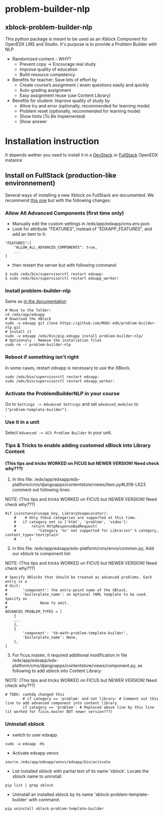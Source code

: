 # problem-builder-nlp
xblock-problem-builder-nlp
--------------

This python package is meant to be used as an Xblock Component for OpenEDX LMS and Studio. It's purpose is to provide a Problem Builder with NLP

- Randomized content – WHY?
  + Prevent copy -> Encourage real study
  + Improve quality of education
  + Build resource competency
- Benefits for teacher: Save lots of effort by
  + Create course’s assignment / exam questions easily and quickly
  + Auto-grading assignment
  + Easy assignment reuse (use Content Library)
- Benefits for student: Improve quality of study by
  + Allow try and error (optionally, recommended for learning mode)
  + Problem reset (optionally, recommended for learning mode)
  + Show hints (To Be Implemented)
  + Show answer

# Installation instruction

It depends wether you need to install it in a [DevStack](https://openedx.atlassian.net/wiki/display/OpenOPS/Running+Devstack#RunningDevstack-InstallingtheOpenedXDeveloperStack) or [FullStack](https://openedx.atlassian.net/wiki/display/OpenOPS/Running+Fullstack) OpenEDX instance

## Install on FullStack (production-like environnement)

Several ways of installing a new Xblock on FullStack are documented. We recommend [this one](https://github.com/edx/edx-platform/wiki/Installing-a-new-XBlock) but with the following changes:
 
### Allow All Advanced Components (first time only)
 
- Manually edit the custom settings in /edx/app/edxapp/cms.env.json. 
- Look for attribute "FEATURES", instead of "EDXAPP_FEATURES", and add an item to it:
```
"FEATURES":[
    "ALLOW_ALL_ADVANCED_COMPONENTS": true,
    ...
]
```
- then restart the server but with following command:
```
$ sudo /edx/bin/supervisorctl restart edxapp:
$ sudo /edx/bin/supervisorctl restart edxapp_worker:
```

### Install problem-builder-nlp

Same as [in the documentation](https://github.com/edx/edx-platform/wiki/Installing-a-new-XBlock#install-an-xblock)

    # Move to the folder:
    cd /edx/app/edxapp
    # Download the XBlock
    sudo -u edxapp git clone https://github.com/MOOC-edX/problem-builder-nlp.git
    # Install it
    sudo -u edxapp /edx/bin/pip.edxapp install problem-builder-nlp/
    # Optionnaly : Remove the installation files
    sudo rm -r problem-builder-nlp

### Reboot if something isn't right ###
In some cases, restart edxapp is necessary to use the XBlock.

    sudo /edx/bin/supervisorctl restart edxapp:
    sudo /edx/bin/supervisorctl restart edxapp_worker:

### Activate the ProblemBuilderNLP in your course ###
Go to `Settings -> Advanced Settings` and set `advanced_modules` to `["problem-template-builder"]`.

### Use it in a unit ###
Select `Advanced -> GCS Problem Builder` in your unit.

### Tips & Tricks to enable adding customed xBlock into Library Content 
#### (This tips and tricks WORKED on FICUS but NEWER VERSION! Need check why???)
1. In this file: /edx/app/edxapp/edx-platform/cms/djangoapps/contentstore/views/item.py#L618-L623
comment out following lines:

NOTE: (This tips and tricks WORKED on FICUS but NEWER VERSION! Need check why???)
```
#if isinstance(usage_key, LibraryUsageLocator):
    #    # Only these categories are supported at this time.
    #   if category not in ['html', 'problem', 'video']:
    #       return HttpResponseBadRequest(
    #          "Category '%s' not supported for Libraries" % category, content_type='text/plain'
    #      )
```

2. in this file: /edx/app/edxapp/edx-platform/cms/envs/common.py, Add our xblock to component list:

NOTE: (This tips and tricks WORKED on FICUS but NEWER VERSION! Need check why???)
```
# Specify XBlocks that should be treated as advanced problems. Each entry is a
# dict:
#       'component': the entry-point name of the XBlock.
#       'boilerplate_name': an optional YAML template to be used.  Specify as
#               None to omit.
#
ADVANCED_PROBLEM_TYPES = [
    {
    ...
    },
    {    
        'component': 'tb-math-problem-template-builder',
        'boilerplate_name': None,
    },
]
```

3. For ficus.master, it required additional modification in file /edx/app/edxapp/edx-platform/cms/djangoapps/contentstore/views/component.py, as following to add xblock into Content Library: 

NOTE: (This tips and tricks WORKED on FICUS but NEWER VERSION! Need check why???)
```
# TODO: canhdq changed this
        # if category == 'problem' and not library: # Comment out this line to add advanced component into content library
        if category == 'problem': # Replaced above line by this line (it worked for ficus.master BUT newer version???)
```


### Uninstall xblock ###
- switch to user edxapp
```
sudo -u edxapp -Hs
```

- Activate edxapp venvs
```
source /edx/app/edxapp/venvs/edxapp/bin/activate
```

- List installed xblock with partial text of its name 'xblock'. Locate the xblock name to uninstall.
```
pip list | grep xblock
```

- Uninstall an installed xblock by its name 'xblock-problem-template-builder' with command:
```
pip uninstall xblock-problem-template-builder
```
